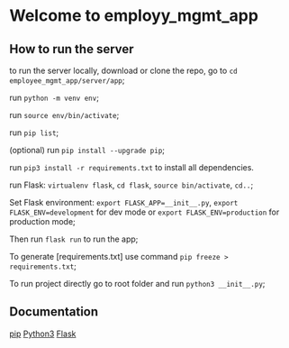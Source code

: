 # Welcome to employy_mgmt_app

## How to run the server

to run the server locally, download or clone the repo, go to `cd employee_mgmt_app/server/app`;

run `python -m venv env`;

run `source env/bin/activate`;

run `pip list`;

(optional) run `pip install --upgrade pip`;

run `pip3 install -r requirements.txt` to install all dependencies.

run Flask: `virtualenv flask`, `cd flask`, `source bin/activate`, `cd..`;

Set Flask environment: `export FLASK_APP=__init__.py`, `export FLASK_ENV=development` for dev mode or `export FLASK_ENV=production` for production mode;

Then run `flask run` to run the app;

To generate [requirements.txt] use command `pip freeze > requirements.txt`;

To run project directly go to root folder and run `python3 __init__.py`;

## Documentation

[pip](https://pypi.org/project/pip/)
[Python3](https://www.python.org/downloads/)
[Flask](https://flask.palletsprojects.com/en/2.0.x/installation/)